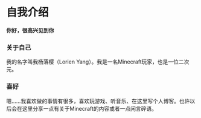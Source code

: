 # 自我介绍

**你好，很高兴见到你**
### 关于自己
我的名字叫我杨落樱（Lorien Yang）。我是一名Minecraft玩家，也是一位二次元。 <br>
### 喜好
嗯……我喜欢做的事情有很多，喜欢玩游戏、听音乐、在这里写个人博客。也许以后会在这里分享一点有关于Minecraft的内容或者一点闲言碎语。

<CopyRight />
